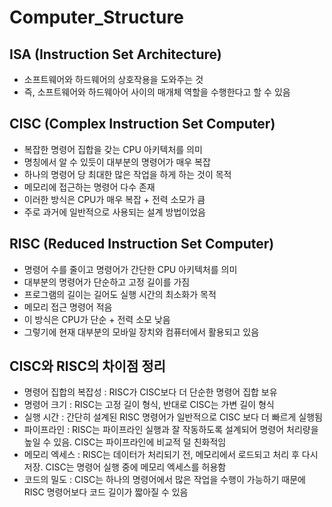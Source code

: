 # Computer_Structure

## ISA (Instruction Set Architecture)

  - 소프트웨어와 하드웨어의 상호작용을 도와주는 것
  - 즉, 소프트웨어와 하드웨아어 사이의 매개체 역할을 수행한다고 할 수 있음

  ## CISC (Complex Instruction Set Computer)

  - 복잡한 명령어 집합을 갖는 CPU 아키텍처를 의미
  - 명칭에서 알 수 있듯이 대부분의 명령어가 매우 복잡
  - 하나의 명령어 당 최대한 많은 작업을 하게 하는 것이 목적
  - 메모리에 접근하는 명령어 다수 존재
  - 이러한 방식은 CPU가 매우 복잡 + 전력 소모가 큼
  - 주로 과거에 일반적으로 사용되는 설계 방법이었음

  ## RISC (Reduced Instruction Set Computer)

  - 명령어 수를 줄이고 명령어가 간단한 CPU 아키텍처를 의미
  - 대부분의 명령어가 단순하고 고정 길이를 가짐
  - 프로그램의 길이는 길어도 실행 시간의 최소화가 목적
  - 메모리 접근 명령어 적음
  - 이 방식은 CPU가 단순 + 전력 소모 낮음
  - 그렇기에 현재 대부분의 모바일 장치와 컴퓨터에서 활용되고 있음

  ## CISC와 RISC의 차이점 정리

  - 명령어 집합의 복잡성 : RISC가 CISC보다 더 단순한 명령어 집합 보유
  - 명령어 크기 : RISC는 고정 길이 형식, 반대로 CISC는 가변 길이 형식
  - 실행 시간 : 간단히 설계된 RISC 명령어가 일반적으로 CISC 보다 더 빠르게 실행됨
  - 파이프라인 : RISC는 파이프라인 실행과 잘 작동하도록 설계되어 명령어 처리량을 높일 수 있음. CISC는 파이프라인에 비교적 덜 친화적임
  - 메모리 엑세스 : RISC는 데이터가 처리되기 전, 메모리에서 로드되고 처리 후 다시 저장. CISC는 명령어 실행 중에 메모리 엑세스를 허용함
  - 코드의 밀도 : CISC는 하나의 명령어에서 많은 작업을 수행이 가능하기 때문에 RISC 명령어보다 코드 길이가 짧아질 수 있음
